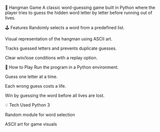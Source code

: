 🎯 Hangman Game
A classic word-guessing game built in Python where the player tries to guess the hidden word letter by letter before running out of lives.

🕹 Features
Randomly selects a word from a predefined list.

Visual representation of the hangman using ASCII art.

Tracks guessed letters and prevents duplicate guesses.

Clear win/lose conditions with a replay option.

🚀 How to Play
Run the program in a Python environment.

Guess one letter at a time.

Each wrong guess costs a life.

Win by guessing the word before all lives are lost.

💡 Tech Used
Python 3

Random module for word selection

ASCII art for game visuals
